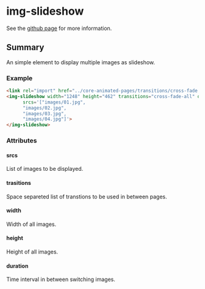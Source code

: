 img-slideshow
============

See the [github page](https://github.com/svstus/img-slideshow) for more information.

## Summary

An simple element to display multiple images as slideshow.

### Example

```html
<link rel="import" href="../core-animated-pages/transitions/cross-fade.html" >
<img-slideshow width="1248" height="462" transitions="cross-fade-all" duration="3000"
      srcs='["images/01.jpg",
      "images/02.jpg",
      "images/03.jpg",
      "images/04.jpg"]'>
</img-slideshow>
```
### Attributes

#### srcs

List of images to be displayed.

#### trasitions

Space separeted list of transtions to be used in between pages.

#### width

Width of all images.

#### height

Height of all images.

#### duration

Time interval in between switching images.
